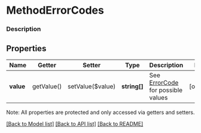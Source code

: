 # MethodErrorCodes

### Description



## Properties
Name | Getter | Setter | Type | Description | Notes
------------ | ------------- | ------------- | ------------- | ------------- | -------------
**value** | getValue() | setValue($value) | **string[]** | See [ErrorCode](#type-errorcode) for possible values | [optional] 

Note: All properties are protected and only accessed via getters and setters.

[[Back to Model list]](../../README.md#documentation-for-models) [[Back to API list]](../../README.md#documentation-for-api-endpoints) [[Back to README]](../../README.md)

